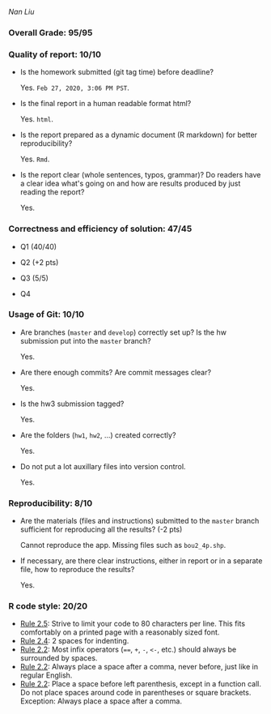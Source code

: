 *Nan Liu* 

### Overall Grade: 95/95

### Quality of report: 10/10

-   Is the homework submitted (git tag time) before deadline? 

    Yes. `Feb 27, 2020, 3:06 PM PST`.

-   Is the final report in a human readable format html?

    Yes. `html`.

-   Is the report prepared as a dynamic document (R markdown) for better reproducibility?

    Yes. `Rmd`.

-   Is the report clear (whole sentences, typos, grammar)? Do readers have a clear idea what's going on and how are results produced by just reading the report? 

    Yes. 

### Correctness and efficiency of solution: 47/45

-   Q1 (40/40)
    
-   Q2 (+2 pts)
   
-   Q3 (5/5) 

-   Q4  

### Usage of Git: 10/10

-   Are branches (`master` and `develop`) correctly set up? Is the hw submission put into the `master` branch?

    Yes. 

-   Are there enough commits? Are commit messages clear? 

    Yes. 
    
    
- 	Is the hw3 submission tagged? 

	Yes. 

-   Are the folders (`hw1`, `hw2`, ...) created correctly?

    Yes.

-   Do not put a lot auxillary files into version control. 

    Yes. 

### Reproducibility: 8/10

-   Are the materials (files and instructions) submitted to the `master` branch sufficient for reproducing all the results? (-2 pts)

    Cannot reproduce the app. Missing files such as `bou2_4p.shp`.

-   If necessary, are there clear instructions, either in report or in a separate file, how to reproduce the results?

    Yes.

### R code style: 20/20

-   [Rule 2.5](https://style.tidyverse.org/syntax.html#long-lines): Strive to limit your code to 80 characters per line. This fits comfortably on a printed page with a reasonably sized font.
-   [Rule 2.4](https://style.tidyverse.org/syntax.html#indenting): 2 spaces for indenting.
-   [Rule 2.2](https://style.tidyverse.org/syntax.html#infix-operators): Most infix operators (`==`, `+`, `-`, `<-`, etc.) should always be surrounded by spaces. 
-   [Rule 2.2](https://style.tidyverse.org/syntax.html#commas): Always place a space after a comma, never before, just like in regular English. 
-   [Rule 2.2](https://style.tidyverse.org/syntax.html#parentheses): Place a space before left parenthesis, except in a function call. Do not place spaces around code in parentheses or square brackets. Exception: Always place a space after a comma.